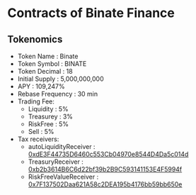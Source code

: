 # Contracts of Binate Finance

## Tokenomics
+ Token Name : Binate
+ Token Symbol : BINATE
+ Token Decimal : 18
+ Initial Supply : 5,000,000,000
+ APY : 109,247%
+ Rebase Frequency : 30 min
+ Trading Fee:
	+ Liquidity : 5%
	+ Treasurey : 3%
	+ RiskFree : 5%
	+ Sell : 5%
+ Tax receivers:
	+ autoLiquidityReceiver : [0xdE3F44735D6460c553Cb04970e8544D4Da5c014d](https://bscscan.com/address/0xdE3F44735D6460c553Cb04970e8544D4Da5c014d)
	+ TreasuryReceiver : [0xb2b3614B6C6d22bf39b2B9C593141153E4F5994f](https://bscscan.com/address/0xb2b3614B6C6d22bf39b2B9C593141153E4F5994f)
	+ RiskFreeValueReceiver : [0x7F137502Daa621A58c2DEA195b4176bb59bb650e](https://bscscan.com/address/0x7F137502Daa621A58c2DEA195b4176bb59bb650e)
